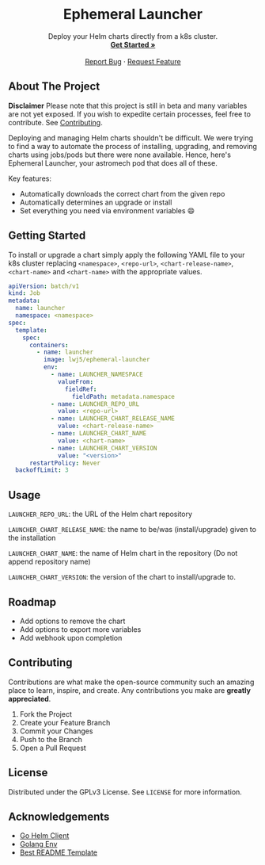 <!-- PROJECT LOGO -->
<br />
<p align="center">

  <h1 align="center">Ephemeral Launcher</h3>

  <p align="center">
    Deploy your Helm charts directly from a k8s cluster.
    <br />
    <a href="#getting-started"><strong>Get Started »</strong></a>
    <br />
    <br />
    <a href="https://github.com/lwj5/ephemeral-launcher/issues">Report Bug</a>
    ·
    <a href="https://github.com/lwj5/ephemeral-launcher/pulls">Request Feature</a>
  </p>
</p>

<!-- ABOUT THE PROJECT -->
## About The Project

**Disclaimer** Please note that this project is still in beta and many variables are not yet exposed. If you wish to expedite certain processes, feel free to contribute. See [Contributing](#contributing).

Deploying and managing Helm charts shouldn't be difficult. We were trying to find a way to automate the process of installing, upgrading, and removing charts using jobs/pods but there were none available. Hence, here's Ephemeral Launcher, your astromech pod that does all of these.

Key features:
* Automatically downloads the correct chart from the given repo
* Automatically determines an upgrade or install
* Set everything you need via environment variables :smile:

<!-- GETTING STARTED -->
## Getting Started

To install or upgrade a chart simply apply the following YAML file to your k8s cluster replacing `<namespace>`, `<repo-url>`, `<chart-release-name>`, `<chart-name>` and `<chart-name>` with the appropriate values.

```yaml
apiVersion: batch/v1
kind: Job
metadata:
  name: launcher
  namespace: <namespace>
spec:
  template:
    spec:
      containers:
        - name: launcher
          image: lwj5/ephemeral-launcher
          env:
            - name: LAUNCHER_NAMESPACE
              valueFrom:
                fieldRef:
                  fieldPath: metadata.namespace
            - name: LAUNCHER_REPO_URL
              value: <repo-url>
            - name: LAUNCHER_CHART_RELEASE_NAME
              value: <chart-release-name>
            - name: LAUNCHER_CHART_NAME
              value: <chart-name>
            - name: LAUNCHER_CHART_VERSION
              value: "<version>"
      restartPolicy: Never
  backoffLimit: 3

```

<!-- USAGE EXAMPLES -->
## Usage

`LAUNCHER_REPO_URL`: the URL of the Helm chart repository

`LAUNCHER_CHART_RELEASE_NAME`: the name to be/was (install/upgrade) given to the installation

`LAUNCHER_CHART_NAME`: the name of Helm chart in the repository (Do not append repository name)

`LAUNCHER_CHART_VERSION`: the version of the chart to install/upgrade to.

<!-- ROADMAP -->
## Roadmap

- Add options to remove the chart
- Add options to export more variables
- Add webhook upon completion

<!-- CONTRIBUTING -->
## Contributing

Contributions are what make the open-source community such an amazing place to learn, inspire, and create. Any contributions you make are **greatly appreciated**.

1. Fork the Project
2. Create your Feature Branch
3. Commit your Changes
4. Push to the Branch
5. Open a Pull Request


<!-- LICENSE -->
## License

Distributed under the GPLv3 License. See `LICENSE` for more information.


<!-- ACKNOWLEDGEMENTS -->
## Acknowledgements
* [Go Helm Client](https://github.com/mittwald/go-helm-client)
* [Golang Env](https://github.com/kelseyhightower/envconfig)
* [Best README Template](https://github.com/othneildrew/Best-README-Template)
